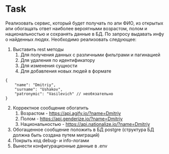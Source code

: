 # Task

Реализовать сервис, который будет получать по апи ФИО, из открытых апи обогащать ответ наиболее вероятными возрастом, полом и национальностью и сохранять данные в БД. По запросу выдавать инфу о найденных людях. Необходимо реализовать следующее:

1. Выставить rest методы
    1. Для получения данных с различными фильтрами и пагинацией
    2. Для удаления по идентификатору
    3. Для изменения сущности
    4. Для добавления новых людей в формате
```
{
    "name": "Dmitriy",
    "surname": "Ushakov",
    "patronymic": "Vasilevich" // необязательно
}
```
2. Корректное сообщение обогатить
    1. Возрастом - https://api.agify.io/?name=Dmitriy
    2. Полом - https://api.genderize.io/?name=Dmitriy
    3. Национальностью - https://api.nationalize.io/?name=Dmitriy
3. Обогащенное сообщение положить в БД postgre (структура БД должна быть создана путем миграций)
4. Покрыть код debug- и info-логами
5. Вынести конфигурационные данные в .env
